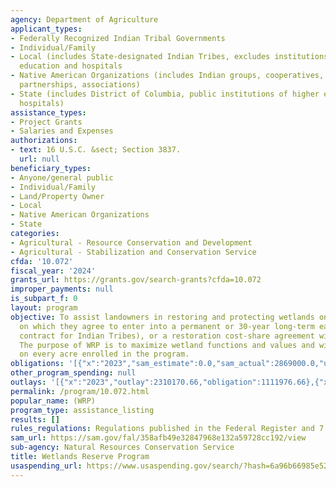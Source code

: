 ```yaml
---
agency: Department of Agriculture
applicant_types:
- Federally Recognized Indian Tribal Governments
- Individual/Family
- Local (includes State-designated Indian Tribes, excludes institutions of higher
  education and hospitals
- Native American Organizations (includes Indian groups, cooperatives, corporations,
  partnerships, associations)
- State (includes District of Columbia, public institutions of higher education and
  hospitals)
assistance_types:
- Project Grants
- Salaries and Expenses
authorizations:
- text: 16 U.S.C. &sect; Section 3837.
  url: null
beneficiary_types:
- Anyone/general public
- Individual/Family
- Land/Property Owner
- Local
- Native American Organizations
- State
categories:
- Agricultural - Resource Conservation and Development
- Agricultural - Stabilization and Conservation Service
cfda: '10.072'
fiscal_year: '2024'
grants_url: https://grants.gov/search-grants?cfda=10.072
improper_payments: null
is_subpart_f: 0
layout: program
objective: To assist landowners in restoring and protecting wetlands on eligible lands
  on which they agree to enter into a permanent or 30-year long-term easement (30-year
  contract for Indian Tribes), or a restoration cost-share agreement with the Secretary.
  The purpose of WRP is to maximize wetland functions and values and wildlife benefits
  on every acre enrolled in the program.
obligations: '[{"x":"2023","sam_estimate":0.0,"sam_actual":2869000.0,"usa_spending_actual":5562350.94},{"x":"2024","sam_estimate":0.0,"sam_actual":5053000.0,"usa_spending_actual":-1656839.05},{"x":"2025","sam_estimate":0.0,"sam_actual":2386000.0,"usa_spending_actual":597055.08}]'
other_program_spending: null
outlays: '[{"x":"2023","outlay":2310170.66,"obligation":1111976.66},{"x":"2024","outlay":4348661.59,"obligation":-1703992.34},{"x":"2025","outlay":13678.26,"obligation":671894.28}]'
permalink: /program/10.072.html
popular_name: (WRP)
program_type: assistance_listing
results: []
rules_regulations: Regulations published in the Federal Register and 7 CFR XIV.
sam_url: https://sam.gov/fal/358afb49e32847968e132a59728cc192/view
sub-agency: Natural Resources Conservation Service
title: Wetlands Reserve Program
usaspending_url: https://www.usaspending.gov/search/?hash=6a96b66985e5216217c15088665d976e
---
```

